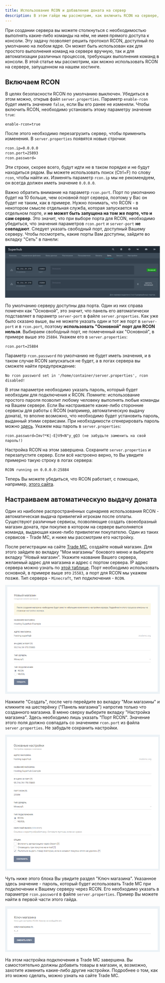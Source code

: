 ```yaml
---
title: Использование RCON и добавление доната на сервер
description: В этом гайде мы рассмотрим, как включить RCON на сервере, запущенном на нашем хостинге, а также настройку автоматической выдачи доната с помощью Trade MC.
---
```


При создании сервера вы можете столкнуться с необходимостью выполнять какие-либо команды на нём, не имея прямого доступа к консоли. Эту задачу позволяет решить протокол RCON, доступный по умолчанию на любом ядре. Он может быть использован как для простого выполнения команд на сервере вручную, так и для автоматизации различных процессов, требующих выполнения команд в консоли. В этой статье мы рассмотрим, как можно использовать RCON на сервере, запущенном на нашем хостинге.

## Включаем RCON
В целях безопасности RCON по умолчанию выключен. Убедиться в этом можно, открыв файл `server.properties`. Параметр `enable-rcon` будет иметь значение `false`, если Вы его ранее не изменяли. Чтобы включить RCON, необходимо установить этому параметру значение `true`:
```properties
enable-rcon=true
```
После этого необходимо перезагрузить сервер, чтобы применить изменения. В `server.properties` появятся новые строчки:
```properties
rcon.ip=0.0.0.0
rcon.port=25893
rcon.password=
```
Эти строки, скорее всего, будут идти не в таком порядке и не будут находиться рядом. Вы можете использовать поиск (Ctrl+F) по слову `rcon`, чтобы найти их. Изменять параметр `rcon.ip` мы не рекомендуем, он всегда должен иметь значение `0.0.0.0`.

Важно обратить внимание на параметр `rcon.port`. Порт по умолчанию будет на 10 больше, чем основной порт сервера, поэтому у Вас он будет не таким, как в примере. Нужно понимать, что RCON - в некотором смысле отдельная служба, которая запускается на отдельном порте, и **не может быть запущена на том же порте, что и сам сервер**. Это значит, что при выборе порта для RCON, необходимо убедиться, что значения параметров `rcon.port` и `server-port` **не совпадают**. Следует указать свободный порт, доступный Вашему серверу. Чтобы посмотреть, какие порты Вам доступны, зайдите во вкладку "Сеть" в панели:

![Вкладка "Сеть"](/images/guides/configure-rcon/page-with-ports.png)

По умолчанию серверу доступны два порта. Один из них справа помечен как "Основной", это значит, что панель его автоматически подставляет в параметр `server-port` в файле `server.properties`. Как уже было сказано выше, вы не можете указать один и тот же порт в `server-port` и в `rcon.port`, поэтому **использовать "Основной" порт для RCON нельзя**. Выбираем свободный порт, не помеченный как "Основной", в примере выше это `25884`. Укажем его в `server.properties`:
```properties
rcon.port=25884
```

Параметр `rcon.password` по умолчанию не будет иметь значения, и в таком случае RCON запускаться не будет, а в логах сервера вы сможете найти предупреждение:
```
No rcon password set in '/home/container/server.properties', rcon disabled!
```
В этом параметре необходимо указать пароль, который будет необходим для подключения к RCON. Помните: использование простого пароля позволит любому человеку выполнять любые команды на Вашем сервере. Если Вы настраиваете какие-либо сторонние сервисы для работы с RCON (например, автоматическую выдачу доната), то вполне возможно, что необходимо будет установить пароль, выданный этими сервисами. При необходимости сгенерировать пароль можно [здесь](https://randomkeygen.com). Укажем наш пароль в `server.properties`:
```properties
rcon.password=Imv?*K|-E}V9<N"y_gQ3 (не забудьте заменить на свой пароль!)
```

Настройка RCON на этом завершена. Сохраните `server.properties` и перезапустите сервер. Если всё настроено верно, то Вы увидите примерно такую строку в логах сервера:
```
RCON running on 0.0.0.0:25884
```
Теперь Вы можете убедиться, что RCON работает, с помощью, например, [этого сайта](https://cmsminecraftshop.com/ru/console/).

## Настраиваем автоматическую выдачу доната
Один из наиболее распространённых сценариев использования RCON - автоматическая выдача привилегий игрокам после оплаты. Существуют различные сервисы, позволяющие создать своеобразный магазин доната, при покупке в котором на сервере выполняется команда, выдающая какие-либо привилегии покупателю. Один из таких сервисов - Trade MC, и ниже мы рассмотрим его настройку.

После регистрации на сайте [Trade MC](https://trademc.org), создайте новый магазин. Для этого зайдите во вкладку "Мои магазины" бокового меню и выберите вкладку "Новый магазин". Укажите название Вашего сервера, желаемый адрес для магазина и адрес с портом сервера. IP адрес сервера можно узнать по [этой таблице](doc-ips). Порт необходимо использовать основной, в примере выше это `25583`, а порт для RCON мы укажем позже. Тип сервера - `Minecraft`, тип подключения - `RCON`.

![Пример настройки](/images/guides/configure-rcon/new-store-trademc.png)

Нажмите "Создать", после чего перейдите во вкладку "Мои магазины" и кликните на шестерёнку ("Панель магазина") напротив только что созданного магазина. В меню сверху выберите вкладку "Настройка магазина". Здесь необходимо лишь указать "Порт RCON". Значение этого поля должно совпадать со значением `rcon.port` из файла `server.properties`. Не забудьте сохранить настройки.

![Порт RCON](/images/guides/configure-rcon/rcon-port-trademc.png)

Чуть ниже этого блока Вы увидите раздел "Ключ магазина". Указанное здесь значение - пароль, который будет использовать Trade MC при подключении к Вашему серверу через RCON. Его необходимо указать в параметре `rcon.password` в файле `server.properties`. Пример Вы можете найти в первой части этого гайда.

![Ключ магазина](/images/guides/configure-rcon/store-key.png)

На этом настройка подключения в Trade MC завершена. Вы самостоятельно должны добавить товары в магазин, и, возможно, захотите изменить какие-либо другие настройки. Подробнее о том, как это можно сделать, можно узнать на сайте Trade MC.
